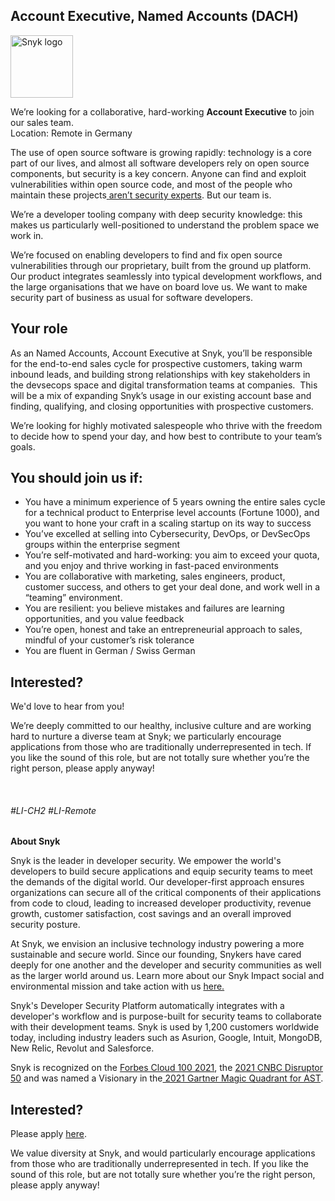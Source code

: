 Account Executive, Named Accounts (DACH)
---

<img src="https://res.cloudinary.com/snyk/image/upload/v1537345894/press-kit/brand/logo-black.png" width="100" alt="Snyk logo" />

<p><span style="font-weight: 400;">We’re looking for a collaborative, hard-working <strong>Account Executive</strong> to join our sales team.<br>Location: Remote in Germany</span></p>
<p><span style="font-weight: 400;">The use of open source software is growing rapidly: technology is a core part of our lives, and almost all software developers rely on open source components, but security is a key concern. Anyone can find and exploit vulnerabilities within open source code, and most of the people who maintain these projects</span><a href="https://snyk.io/stateofossecurity/#risk-and-impact"> <span style="font-weight: 400;">aren’t security experts</span></a><span style="font-weight: 400;">. But our team is.</span></p>
<p><span style="font-weight: 400;">We’re a developer tooling company with deep security knowledge: this makes us particularly well-positioned to understand the problem space we work in.</span></p>
<p><span style="font-weight: 400;">We’re focused on enabling developers to find and fix open source vulnerabilities through our proprietary, built from the ground up platform. Our product integrates seamlessly into typical development workflows, and the large organisations that we have on board love us. We want to make security part of business as usual for software developers.</span></p>
<h2><strong>Your role</strong></h2>
<p><span style="font-weight: 400;">As an Named Accounts, Account Executive at Snyk, you’ll be responsible for the end-to-end sales cycle for prospective customers, taking warm inbound leads, and building strong relationships with key stakeholders in the devsecops space and digital transformation teams at companies.&nbsp; This will be a mix of expanding Snyk’s usage in our existing account base and finding, qualifying, and closing opportunities with prospective customers.</span></p>
<p><span style="font-weight: 400;">We’re looking for highly motivated salespeople who thrive with the freedom to decide how to spend your day, and how best to contribute to your team’s goals.</span></p>
<h2><strong>You should join us if:</strong></h2>
<ul>
<li style="font-weight: 400;"><span style="font-weight: 400;">You have a minimum experience of 5 years owning the entire sales cycle for a technical product to Enterprise level accounts (Fortune 1000), and you want to hone your craft in a scaling startup on its way to success</span></li>
<li style="font-weight: 400;"><span style="font-weight: 400;">You’ve excelled at selling into Cybersecurity, DevOps, or DevSecOps groups within the enterprise segment</span></li>
<li style="font-weight: 400;"><span style="font-weight: 400;">You’re self-motivated and hard-working: you aim to exceed your quota, and you enjoy and thrive working in fast-paced environments</span></li>
<li style="font-weight: 400;"><span style="font-weight: 400;">You are collaborative with marketing, sales engineers, product, customer success, and others to get your deal done, and work well in a “teaming” environment.&nbsp;&nbsp;</span></li>
<li style="font-weight: 400;"><span style="font-weight: 400;">You are resilient: you believe mistakes and failures are learning opportunities, and you value feedback</span></li>
<li style="font-weight: 400;"><span style="font-weight: 400;">You’re open, honest and take an entrepreneurial approach to sales, mindful of your customer’s risk tolerance</span></li>
<li style="font-weight: 400;"><span style="font-weight: 400;">You are fluent in German / Swiss German</span></li>
</ul>
<h2><strong>Interested?</strong></h2>
<p><span style="font-weight: 400;">We'd love to hear from you!</span></p>
<p><span style="font-weight: 400;">We’re deeply committed to our healthy, inclusive culture and are working hard to nurture a diverse team at Snyk; we particularly encourage applications from those who are traditionally underrepresented in tech. If you like the sound of this role, but are not totally sure whether you’re the right person, please apply anyway!</span></p>
<p>&nbsp;</p>
<h6>#LI-CH2 #LI-Remote</h6><div class="content-conclusion"><p><strong>About Snyk</strong></p>
<p><span style="font-weight: 400;">Snyk is the leader in developer security. We empower the world's developers to build secure applications and equip security teams to meet the demands of the digital world. Our developer-first approach ensures organizations can secure all of the critical components of their applications from code to cloud, leading to increased developer productivity, revenue growth, customer satisfaction, cost savings and an overall improved security posture.&nbsp;</span></p>
<p><span style="font-weight: 400;">At Snyk, we envision an inclusive technology industry powering a more sustainable and secure world.</span> <span style="font-weight: 400;">Since our founding, Snykers have cared deeply for one another and the developer and security communities as well as the larger world around us. Learn more about our Snyk Impact social and environmental mission and take action with us </span><a href="https://snyk.io/about/snyk-impact/"><span style="font-weight: 400;">here.</span></a></p>
<p><span style="font-weight: 400;">Snyk's Developer Security Platform automatically integrates with a developer's workflow and is purpose-built for security teams to collaborate with their development teams. Snyk is used by 1,200 customers worldwide today, including industry leaders such as Asurion, Google, Intuit, MongoDB, New Relic, Revolut and Salesforce.</span></p>
<p><span style="font-weight: 400;">Snyk is recognized on the </span><a href="https://www.forbes.com/cloud100/#6f24b5ba5f94"><span style="font-weight: 400;">Forbes Cloud 100 2021</span></a><span style="font-weight: 400;">, the </span><a href="https://www.cnbc.com/2021/05/25/these-are-the-2021-cnbc-disruptor-50-companies.html"><span style="font-weight: 400;">2021 CNBC Disruptor 50</span></a><span style="font-weight: 400;"> and was named a Visionary in the</span><a href="https://snyk.io/blog/snyk-visionary-2021-gartner-magic-quadrant-for-ast/"><span style="font-weight: 400;"> 2021 Gartner Magic Quadrant for AST</span></a><span style="font-weight: 400;">.</span></p></div>

Interested?
---

Please apply [here](https://boards.greenhouse.io/snyk/jobs/5764322002#app).

We value diversity at Snyk, and would particularly encourage applications from those who are traditionally underrepresented in tech.
If you like the sound of this role, but are not totally sure whether you’re the right person, please apply anyway!

